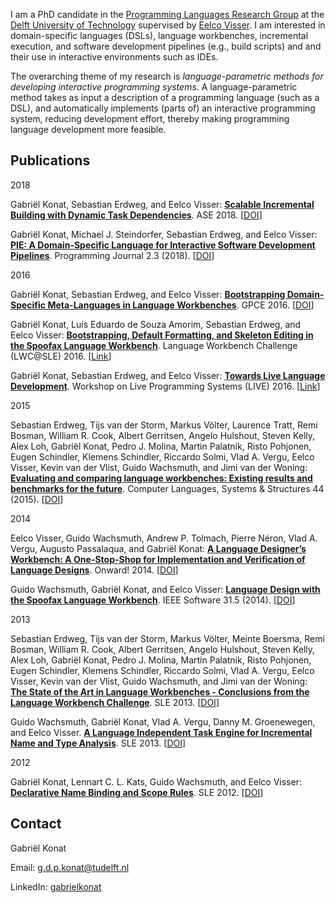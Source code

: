 ---
---

I am a PhD candidate in the [Programming Languages Research Group](https://www.tudelft.nl/en/eemcs/the-faculty/departments/software-technology/programming-languages/) at the [Delft University of Technology](https://www.tudelft.nl/) supervised by [Eelco Visser](http://eelcovisser.org/). I am interested in domain-specific languages (DSLs), language workbenches, incremental execution, and software development pipelines (e.g., build scripts) and and their use in interactive environments such as IDEs.

The overarching theme of my research is *language-parametric methods for developing interactive programming systems*. A language-parametric method takes as input a description of a programming language (such as a DSL), and automatically implements (parts of) an interactive programming system, reducing development effort, thereby making programming language development more feasible.

## Publications

2018

Gabriël Konat, Sebastian Erdweg, and Eelco Visser: __[Scalable Incremental Building with Dynamic Task Dependencies](assets/publication/scalable_incremental_building-ase18.pdf)__. ASE 2018. [[DOI](https://doi.org/10.1145/3238147.3238196)]

Gabriël Konat, Michael J. Steindorfer, Sebastian Erdweg, and Eelco Visser: __[PIE: A Domain-Specific Language for Interactive Software Development Pipelines](assets/publication/pie-programming18.pdf)__. Programming Journal 2.3 (2018). [[DOI](https://doi.org/10.22152/programming-journal.org/2018/2/9)]

2016

Gabriël Konat, Sebastian Erdweg, and Eelco Visser: __[Bootstrapping Domain-Specific Meta-Languages in Language Workbenches](assets/publication/bootstrapping-gpce16.pdf)__. GPCE 2016. [[DOI](https://doi.org/10.1145/2993236.2993242)]

Gabriël Konat, Luís Eduardo de Souza Amorim, Sebastian Erdweg, and Eelco Visser: __[Bootstrapping, Default Formatting, and Skeleton Editing in the Spoofax Language Workbench](assets/publication/spoofax-lwc16.pdf)__. Language Workbench Challenge (LWC@SLE) 2016. [[Link](https://2016.splashcon.org/event/lwc2016-bootstrapping-default-formatting-and-skeleton-editing-in-the-spoofax-language-workbench)]

Gabriël Konat, Sebastian Erdweg, and Eelco Visser: __[Towards Live Language Development](assets/publication/towards-live-language-development-live16.pdf)__. Workshop on Live Programming Systems (LIVE) 2016. [[Link](https://2016.ecoop.org/event/live-2016-paper-4-title-live-language-development)]

2015

Sebastian Erdweg, Tijs van der Storm, Markus Völter, Laurence Tratt, Remi Bosman, William R. Cook, Albert Gerritsen, Angelo Hulshout, Steven Kelly, Alex Loh, Gabriël Konat, Pedro J. Molina, Martin Palatnik, Risto Pohjonen, Eugen Schindler, Klemens Schindler, Riccardo Solmi, Vlad A. Vergu, Eelco Visser, Kevin van der Vlist, Guido Wachsmuth, and Jimi van der Woning: __[Evaluating and comparing language workbenches: Existing results and benchmarks for the future](assets/publication/language_workbenches-clss15.pdf)__. Computer Languages, Systems & Structures 44 (2015). [[DOI](https://doi.org/10.1016/j.cl.2015.08.007)]

2014

Eelco Visser, Guido Wachsmuth, Andrew P. Tolmach, Pierre Néron, Vlad A. Vergu, Augusto Passalaqua, and Gabriël Konat: __[A Language Designer’s Workbench: A One-Stop-Shop for Implementation and Verification of Language Designs](assets/publication/language_designers_workbench-onward14.pdf)__. Onward! 2014. [[DOI](https://doi.org/10.1145/2661136.2661149)]

Guido Wachsmuth, Gabriël Konat, and Eelco Visser: __[Language Design with the Spoofax Language Workbench](assets/publication/language_design_with_spoofax-ieeesoftware14.pdf)__. IEEE Software 31.5 (2014). [[DOI](https://doi.org/10.1109/MS.2014.100)]

2013

Sebastian Erdweg, Tijs van der Storm, Markus Völter, Meinte Boersma, Remi Bosman, William R. Cook, Albert Gerritsen, Angelo Hulshout, Steven Kelly, Alex Loh, Gabriël Konat, Pedro J. Molina, Martin Palatnik, Risto Pohjonen, Eugen Schindler, Klemens Schindler, Riccardo Solmi, Vlad A. Vergu, Eelco Visser, Kevin van der Vlist, Guido Wachsmuth, and Jimi van der Woning: __[The State of the Art in Language Workbenches - Conclusions from the Language Workbench Challenge](assets/publication/state_of_the_art_in_language_workbenches-sle13.pdf)__. SLE 2013. [[DOI](https://doi.org/10.1007/978-3-319-02654-1_11)]

Guido Wachsmuth, Gabriël Konat, Vlad A. Vergu, Danny M. Groenewegen, and Eelco Visser. __[A Language Independent Task Engine for Incremental Name and Type Analysis](assets/publication/task_engine-sle13.pdf)__. SLE 2013. [[DOI](https://doi.org/10.1007/978-3-319-02654-1_15)]

2012

Gabriël Konat, Lennart C. L. Kats, Guido Wachsmuth, and Eelco Visser: __[Declarative Name Binding and Scope Rules](assets/publication/declarative_name_binding_and_scope_rules-sle12.pdf)__. SLE 2012. [[DOI](https://doi.org/10.1007/978-3-642-36089-3_18)]

## Contact

Gabriël Konat

Email: [g.d.p.konat@tudelft.nl](mailto:g.d.p.konat@tudelft.nl)

LinkedIn: [gabrielkonat](https://www.linkedin.com/in/gabrielkonat/)
